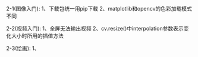 2-1(图像入门):
1、下载包统一用pip下载
2、matplotlib和opencv的色彩加载模式不同

2-2(视频入门):
1、全屏无法输出视频
2、cv.resize()中interpolation参数表示变化大小时所用的插值方法

2-3(绘画):
1、